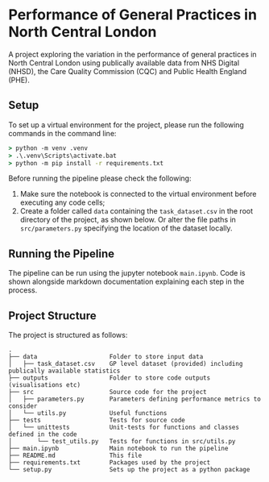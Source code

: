 # Performance of General Practices in North Central London

A project exploring the variation in the performance of general practices in North Central London using publically available data from NHS Digital (NHSD), the Care Quality Commission (CQC) and Public Health England (PHE).

## Setup

To set up a virtual environment for the project, please run the following commands in the command line:
```cmd
> python -m venv .venv
> .\.venv\Scripts\activate.bat
> python -m pip install -r requirements.txt
```
Before running the pipeline please check the following:
1. Make sure the notebook is connected to the virtual environment before executing any code cells;
2. Create a folder called `data` containing the `task_dataset.csv` in the root directory of the project, as shown below. Or alter the file paths in `src/parameters.py` specifying the location of the dataset locally. 

## Running the Pipeline

The pipeline can be run using the jupyter notebook `main.ipynb`. 
Code is shown alongside markdown documentation explaining each step in the process.

## Project Structure

The project is structured as follows:
```
.
├── data                    Folder to store input data
│   ├── task_dataset.csv    GP level dataset (provided) including publically available statistics 
├── outputs                 Folder to store code outputs (visualisations etc)
├── src                     Source code for the project
│   ├── parameters.py       Parameters defining performance metrics to consider
│   └── utils.py            Useful functions
├── tests                   Tests for source code
│   └── unittests           Unit-tests for functions and classes defined in the code
│       └── test_utils.py   Tests for functions in src/utils.py
├── main.ipynb              Main notebook to run the pipeline
├── README.md               This file
├── requirements.txt        Packages used by the project
└── setup.py                Sets up the project as a python package
```

